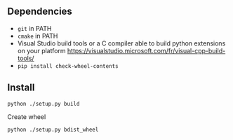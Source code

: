 Dependencies
---

- `git` in PATH
- `cmake` in PATH
- Visual Studio build tools or a C compiler 
  able to build python extensions on your 
  platform https://visualstudio.microsoft.com/fr/visual-cpp-build-tools/
- `pip install check-wheel-contents`

Install
---

```shell
python ./setup.py build
```

Create wheel

```shell
python ./setup.py bdist_wheel
```